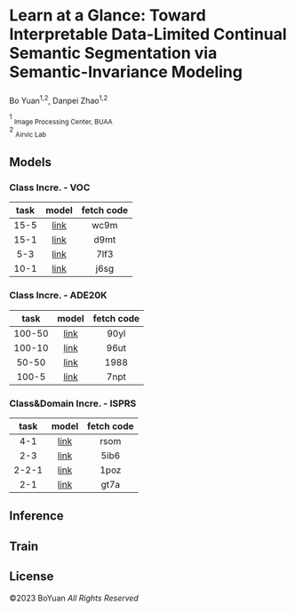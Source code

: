# Learn at a Glance: Toward Interpretable Data-Limited Continual Semantic Segmentation via Semantic-Invariance Modeling
### 

Bo Yuan<sup>1,2</sup>, Danpei Zhao<sup>1,2</sup>

<sup>1</sup> <sub>Image Processing Center, BUAA</sub><br />
<sup>2</sup> <sub>Airvic Lab</sub><br />


## Models
### Class Incre. - VOC
 | task | model |fetch code|
 | :----: | :----: | :----: |
 | 15-5   | [link](https://pan.baidu.com/s/1ABRhmD4SxMFUh1MVxZMS0w) |wc9m |
 | 15-1   | [link](https://pan.baidu.com/s/1J4Rf75_GO5UjnsYmeTr4Lg) |d9mt |
 | 5-3    | [link](https://pan.baidu.com/s/13C4-D8WgnPej1DOQiH0baw) |7lf3 |
 | 10-1   | [link](https://pan.baidu.com/s/1A099wPqKAXMi1yynvDteMw) |j6sg |
 
### Class Incre. - ADE20K
 | task | model |fetch code|
 | :----:   | :----: | :----: |
 | 100-50   | [link](https://pan.baidu.com/s/1ekKiBZ_I2zgJSg8HuWzjyQ) |90yl |
 | 100-10   | [link](https://pan.baidu.com/s/1bHqPhDdzFh26D2eOdLfWOA) |96ut |
 | 50-50    | [link](https://pan.baidu.com/s/1Zpm-7VHQ-2Tziu0AD3EkQw) |1988 |
 | 100-5    | [link](https://pan.baidu.com/s/145p_5BDYWNjm1DnNMDmx6w) |7npt |
 
### Class\&Domain Incre. - ISPRS    

 | task | model |fetch code|
 | :----: | :----: | :----: |
 | 4-1   | [link](https://pan.baidu.com/s/1MpxO9_Vcg0bmv-wUi6omkg) |rsom  |
 | 2-3   | [link](https://pan.baidu.com/s/1QBlBPzomcv8MB3Ao4M8gaA) |5ib6  |
 | 2-2-1 | [link](https://pan.baidu.com/s/1tN4_PRNiidZAuSuD4GsOZQ) |1poz  |
 | 2-1   | [link](https://pan.baidu.com/s/1fSOFsoDghTNHGa82r6ff6Q) |gt7a  |

## Inference

## Train

## License
©2023 BoYuan *All Rights Reserved*



